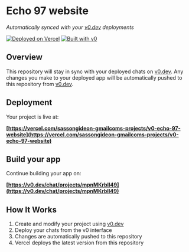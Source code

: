 # Echo 97 website

*Automatically synced with your [v0.dev](https://v0.dev) deployments*

[![Deployed on Vercel](https://img.shields.io/badge/Deployed%20on-Vercel-black?style=for-the-badge&logo=vercel)](https://vercel.com/sassongideon-gmailcoms-projects/v0-echo-97-website)
[![Built with v0](https://img.shields.io/badge/Built%20with-v0.dev-black?style=for-the-badge)](https://v0.dev/chat/projects/mpnMKrblI49)

## Overview

This repository will stay in sync with your deployed chats on [v0.dev](https://v0.dev).
Any changes you make to your deployed app will be automatically pushed to this repository from [v0.dev](https://v0.dev).

## Deployment

Your project is live at:

**[https://vercel.com/sassongideon-gmailcoms-projects/v0-echo-97-website](https://vercel.com/sassongideon-gmailcoms-projects/v0-echo-97-website)**

## Build your app

Continue building your app on:

**[https://v0.dev/chat/projects/mpnMKrblI49](https://v0.dev/chat/projects/mpnMKrblI49)**

## How It Works

1. Create and modify your project using [v0.dev](https://v0.dev)
2. Deploy your chats from the v0 interface
3. Changes are automatically pushed to this repository
4. Vercel deploys the latest version from this repository
